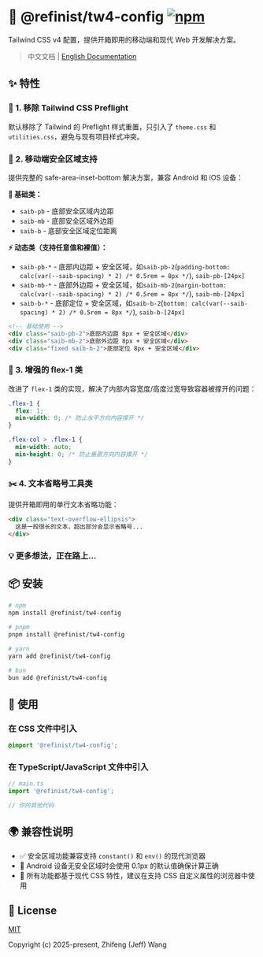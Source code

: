 # 🎨 @refinist/tw4-config [![npm](https://img.shields.io/npm/v/@refinist/tw4-config.svg?style=flat&colorA=00a6f4&colorB=030712)](https://npmjs.com/package/@refinist/tw4-config)

Tailwind CSS v4 配置，提供开箱即用的移动端和现代 Web 开发解决方案。

> 中文文档 | [English Documentation](./README.md)

## ✨ 特性

### 🚫 1. 移除 Tailwind CSS Preflight

默认移除了 Tailwind 的 Preflight 样式重置，只引入了 `theme.css` 和 `utilities.css`，避免与现有项目样式冲突。

### 📱 2. 移动端安全区域支持

提供完整的 safe-area-inset-bottom 解决方案，兼容 Android 和 iOS 设备：

**🔧 基础类：**

- `saib-pb` - 底部安全区域内边距
- `saib-mb` - 底部安全区域外边距
- `saib-b` - 底部安全区域定位距离

**⚡ 动态类（支持任意值和裸值）：**

- `saib-pb-*` - 底部内边距 + 安全区域，如`saib-pb-2`(`padding-bottom: calc(var(--saib-spacing) * 2) /* 0.5rem = 8px */`), `saib-pb-[24px]`
- `saib-mb-*` - 底部外边距 + 安全区域，如`saib-mb-2`(`margin-bottom: calc(var(--saib-spacing) * 2) /* 0.5rem = 8px */`), `saib-mb-[24px]`
- `saib-b-*` - 底部定位 + 安全区域，如`saib-b-2`(`bottom: calc(var(--saib-spacing) * 2) /* 0.5rem = 8px */`), `saib-b-[24px]`

```html
<!-- 基础使用 -->
<div class="saib-pb-2">底部内边距 8px + 安全区域</div>
<div class="saib-mb-2">底部外边距 8px + 安全区域</div>
<div class="fixed saib-b-2">底部定位 8px + 安全区域</div>
```

### 🔄 3. 增强的 flex-1 类

改进了 `flex-1` 类的实现，解决了内部内容宽度/高度过宽导致容器被撑开的问题：

```css
.flex-1 {
  flex: 1;
  min-width: 0; /* 防止水平方向内容撑开 */
}

.flex-col > .flex-1 {
  min-width: auto;
  min-height: 0; /* 防止垂直方向内容撑开 */
}
```

### ✂️ 4. 文本省略号工具类

提供开箱即用的单行文本省略功能：

```html
<div class="text-overflow-ellipsis">
  这是一段很长的文本，超出部分会显示省略号...
</div>
```

### 💡 更多想法，正在路上...

## 📦 安装

```bash
# npm
npm install @refinist/tw4-config

# pnpm
pnpm install @refinist/tw4-config

# yarn
yarn add @refinist/tw4-config

# bun
bun add @refinist/tw4-config
```

## 🚀 使用

### 在 CSS 文件中引入

```css
@import '@refinist/tw4-config';
```

### 在 TypeScript/JavaScript 文件中引入

```typescript
// main.ts
import '@refinist/tw4-config';

// 你的其他代码
```

## 🌍 兼容性说明

- ✅ 安全区域功能兼容支持 `constant()` 和 `env()` 的现代浏览器
- 🤖 Android 设备无安全区域时会使用 0.1px 的默认值确保计算正确
- 🔧 所有功能都基于现代 CSS 特性，建议在支持 CSS 自定义属性的浏览器中使用

## 📄 License

[MIT](./LICENSE)

Copyright (c) 2025-present, Zhifeng (Jeff) Wang
